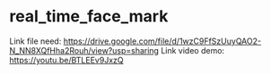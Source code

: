 # real_time_face_mark
Link file need: https://drive.google.com/file/d/1wzC9FfSzUuyQAO2-N_NN8XQfHha2Rouh/view?usp=sharing
Link video demo: https://youtu.be/BTLEEv9JxzQ
